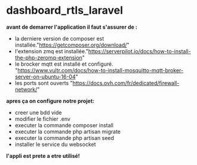 # dashboard_rtls_laravel

__avant de demarrer l'application il faut s'assurer de :__

* la derniere version de composer est installée."https://getcomposer.org/download/"
* l'extension zmq est installée."https://serverpilot.io/docs/how-to-install-the-php-zeromq-extension"
* le brocker mqtt est installé et configuré. "https://www.vultr.com/docs/how-to-install-mosquitto-mqtt-broker-server-on-ubuntu-16-04"
* les ports sont ouverts "https://docs.ovh.com/fr/dedicated/firewall-network/"

__apres ça on configure notre projet:__

* creer une bdd vide
* modifier le fichier .env
* executer la commande composer install
* executer la commande php artisan migrate
* executer la commande php artisan seed
* installer le service du websocket

__l'appli est prete a etre utilisé!__
